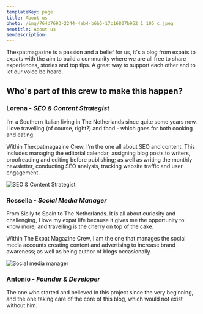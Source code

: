 ```yaml
---
templateKey: page
title: About us
photo: /img/764d7693-2244-4ab4-b6b5-17c16807b952_1_105_c.jpeg
seotitle: About us
seodescription:
---
```


Thexpatmagazine is a passion and a belief for us, it's a blog from expats to expats with the aim to build a community where we are all free to share experiences, stories and top tips. A great way to support each other and to let our voice be heard.

## Who's part of this crew to make this happen?

### **Lorena** - _SEO & Content Strategist_

I’m a Southern Italian living in The Netherlands since quite some years now. I love travelling (of course, right?) and food - which goes for both cooking and eating.

Within Thexpatmagazine Crew, I’m the one all about SEO and content. This includes managing the editorial calendar, assigning blog posts to writers, proofreading and editing before publishing; as well as writing the monthly newsletter, conducting SEO analysis, tracking website traffic and user engagement.

![SEO & Content Strategist](/img/764d7693-2244-4ab4-b6b5-17c16807b952_1_105_c.jpeg)

### **Rossella** - _Social Media Manager_

From Sicily to Spain to The Netherlands. It is all about curiosity and challenging, I love my expat life because it gives me the opportunity to know more; and travelling is the cherry on top of the cake.

Within The Expat Magazine Crew, I am the one that manages the social media accounts creating content and advertising to increase brand awareness; as well as being author of blogs occasionally.

![Social media manager](/img/100991636_266183374435452_9125807028323012219_n-1-.jpg)

### **Antonio** - _Founder & Developer_

The one who started and believed in this project since the very beginning, and the one taking care of the core of this blog, which would not exist without him.
